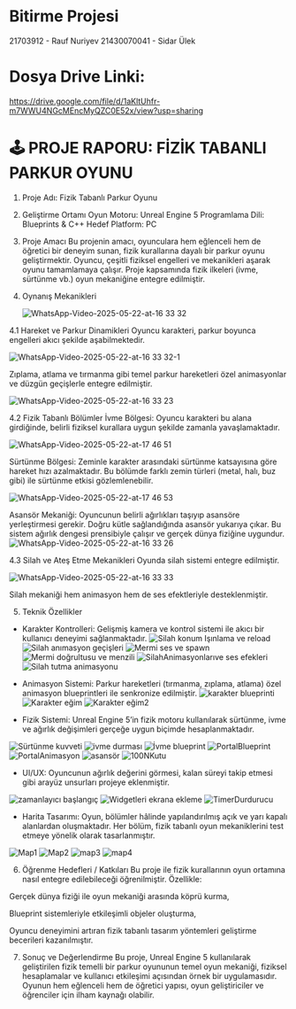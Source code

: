 # Bitirme Projesi
21703912 - Rauf Nuriyev
21430070041 - Sidar Ülek
# Dosya Drive Linki: 
https://drive.google.com/file/d/1aKltUhfr-m7WWU4NGcMEncMyQZC0E52x/view?usp=sharing


# 🕹️ PROJE RAPORU: FİZİK TABANLI PARKUR OYUNU
1. Proje Adı:
Fizik Tabanlı Parkur Oyunu

2. Geliştirme Ortamı
Oyun Motoru: Unreal Engine 5
Programlama Dili: Blueprints & C++
Hedef Platform: PC

3. Proje Amacı
Bu projenin amacı, oyunculara hem eğlenceli hem de öğretici bir deneyim sunan, fizik kurallarına dayalı bir parkur oyunu geliştirmektir. Oyuncu, çeşitli fiziksel engelleri ve mekanikleri aşarak oyunu tamamlamaya çalışır. Proje kapsamında fizik ilkeleri (ivme, sürtünme vb.) oyun mekaniğine entegre edilmiştir.

4. Oynanış Mekanikleri
   
   ![WhatsApp-Video-2025-05-22-at-16 33 32](https://github.com/user-attachments/assets/24a6474b-d310-42bd-a2d8-a79b1bc105d5)
   
4.1 Hareket ve Parkur Dinamikleri
Oyuncu karakteri, parkur boyunca engelleri akıcı şekilde aşabilmektedir.

  ![WhatsApp-Video-2025-05-22-at-16 33 32-_1_](https://github.com/user-attachments/assets/3fcb3975-5d2c-449d-890f-47874c4f92ee)

Zıplama, atlama ve tırmanma gibi temel parkur hareketleri özel animasyonlar ve düzgün geçişlerle entegre edilmiştir.
  
  ![WhatsApp-Video-2025-05-22-at-16 33 23](https://github.com/user-attachments/assets/a45b059a-ba6a-4c8b-bcc2-ec673c637788)
  
4.2 Fizik Tabanlı Bölümler
İvme Bölgesi: Oyuncu karakteri bu alana girdiğinde, belirli fiziksel kurallara uygun şekilde zamanla yavaşlamaktadır.

  ![WhatsApp-Video-2025-05-22-at-17 46 51](https://github.com/user-attachments/assets/1f60c8d5-19b2-4fcb-ba3c-f863df1d769c)

Sürtünme Bölgesi: Zeminle karakter arasındaki sürtünme katsayısına göre hareket hızı azalmaktadır. Bu bölümde farklı zemin türleri (metal, halı, buz gibi) ile sürtünme etkisi gözlemlenebilir.

  ![WhatsApp-Video-2025-05-22-at-17 46 53](https://github.com/user-attachments/assets/0f583392-5afa-4c6e-ab2c-2fd098a1a33c)

  
Asansör Mekaniği: Oyuncunun belirli ağırlıkları taşıyıp asansöre yerleştirmesi gerekir. Doğru kütle sağlandığında asansör yukarıya çıkar. Bu sistem ağırlık dengesi prensibiyle çalışır ve gerçek dünya fiziğine uygundur.
  ![WhatsApp-Video-2025-05-22-at-16 33 26](https://github.com/user-attachments/assets/f20c0387-7b96-4783-bb9d-dd8cbf45787b)

4.3 Silah ve Ateş Etme Mekanikleri
Oyunda silah sistemi entegre edilmiştir.

  ![WhatsApp-Video-2025-05-22-at-16 33 33](https://github.com/user-attachments/assets/655267be-b2ee-4cf4-b85f-aa743825166a)

Silah mekaniği hem animasyon hem de ses efektleriyle desteklenmiştir.

5. Teknik Özellikler
- Karakter Kontrolleri: Gelişmiş kamera ve kontrol sistemi ile akıcı bir kullanıcı deneyimi sağlanmaktadır.
![Silah konum Işınlama ve reload](https://github.com/user-attachments/assets/3e56cfc3-99a2-475e-bc7c-0f32b155ce46)
![Silah anımasyon geçişleri](https://github.com/user-attachments/assets/65725ca0-d447-4491-8f49-982af2db2d37)
![Mermi ses ve spawn](https://github.com/user-attachments/assets/9bbcf02d-f25a-4e2c-ba0a-ecf88a7ab698)
![Mermi doğrultusu ve menzili](https://github.com/user-attachments/assets/6fb0361c-86c7-42b5-b4c9-b914a4cffc7d)
![SilahAnimasyonlarıve ses efekleri](https://github.com/user-attachments/assets/23623677-0679-4ca0-8151-b80511b8cfd4)
![Silah tutma animasyonu](https://github.com/user-attachments/assets/a92b49a7-6c02-4254-a679-448ff0de1029)


- Animasyon Sistemi: Parkur hareketleri (tırmanma, zıplama, atlama) özel animasyon blueprintleri ile senkronize edilmiştir.
![karakter blueprinti](https://github.com/user-attachments/assets/f7fefe55-5cf0-416b-a840-7c4682444213)
![Karakter eğim](https://github.com/user-attachments/assets/128743a3-d6a4-49ca-a341-965bdd14908b)
![Karakter eğim2](https://github.com/user-attachments/assets/0b4d2ddc-579c-43ae-9a79-5451eb41ed95)

- Fizik Sistemi: Unreal Engine 5’in fizik motoru kullanılarak sürtünme, ivme ve ağırlık değişimleri gerçeğe uygun biçimde hesaplanmaktadır.

![Sürtünme kuvveti](https://github.com/user-attachments/assets/ddbe3ba8-fb27-47ce-b30b-919fba5f872d)
![ivme durması](https://github.com/user-attachments/assets/29d49836-5ce2-4bd9-ae11-6b6550bb4ca9)
![İvme blueprint](https://github.com/user-attachments/assets/0e26fe6b-83e6-48e0-a515-fb468e4fd632)
![PortalBlueprint](https://github.com/user-attachments/assets/0357d9d7-42c8-4d39-b3d3-123fdd8dfc4a)
![PortalAnimasyon](https://github.com/user-attachments/assets/db1ff5f0-d75f-4d41-80c0-9717c561f259)
![asansör](https://github.com/user-attachments/assets/15c45429-9fd7-4f4d-853f-8598a131640f)
![100NKutu](https://github.com/user-attachments/assets/c792559a-7448-4917-b729-f901321cf366)

- UI/UX: Oyuncunun ağırlık değerini görmesi, kalan süreyi takip etmesi gibi arayüz unsurları projeye eklenmiştir.

![zamanlayıcı başlangıç](https://github.com/user-attachments/assets/ed648411-55be-478e-a1d1-3806494812ff)
![Widgetleri ekrana ekleme](https://github.com/user-attachments/assets/efa7d78c-5d72-4367-aca6-69c710880c2e)
![TimerDurdurucu](https://github.com/user-attachments/assets/a9a37591-1543-4f63-add3-42614c1d9353)

- Harita Tasarımı: Oyun, bölümler hâlinde yapılandırılmış açık ve yarı kapalı alanlardan oluşmaktadır. Her bölüm, fizik tabanlı oyun mekaniklerini test etmeye yönelik olarak tasarlanmıştır.

![Map1](https://github.com/user-attachments/assets/5452b1cf-f63c-4b7f-a0ce-95f020288cca)
![Map2](https://github.com/user-attachments/assets/4739d554-46fc-415b-8857-e9540bc8da16)
![map3](https://github.com/user-attachments/assets/be12d708-8a87-4e72-b3f7-0cab06cfdb34)
![map4](https://github.com/user-attachments/assets/98e5d3bf-7814-4205-b42d-e058956c558e)

6. Öğrenme Hedefleri / Katkıları
Bu proje ile fizik kurallarının oyun ortamına nasıl entegre edilebileceği öğrenilmiştir. Özellikle:

Gerçek dünya fiziği ile oyun mekaniği arasında köprü kurma,

Blueprint sistemleriyle etkileşimli objeler oluşturma,

Oyuncu deneyimini artıran fizik tabanlı tasarım yöntemleri geliştirme becerileri kazanılmıştır.

7. Sonuç ve Değerlendirme
Bu proje, Unreal Engine 5 kullanılarak geliştirilen fizik temelli bir parkur oyununun temel oyun mekaniği, fiziksel hesaplamalar ve kullanıcı etkileşimi açısından örnek bir uygulamasıdır. Oyunun hem eğlenceli hem de öğretici yapısı, oyun geliştiriciler ve öğrenciler için ilham kaynağı olabilir.

